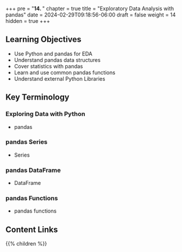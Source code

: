 +++
pre = "<b>14. </b>"
chapter = true
title = "Exploratory Data Analysis with pandas"
date = 2024-02-29T09:18:56-06:00
draft = false
weight = 14
hidden = true
+++

## Learning Objectives
- Use Python and pandas for EDA
- Understand pandas data structures
- Cover statistics with pandas
- Learn and use common pandas functions
- Understand external Python Libraries

## Key Terminology

### Exploring Data with Python
- pandas

### pandas Series
- Series

### pandas DataFrame
- DataFrame

### pandas Functions
- pandas functions

## Content Links

{{% children %}}
